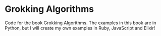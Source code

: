 # Grokking Algorithms
Code for the book Grokking Algorithms. The examples in this book are in Python, but I will create my own examples in Ruby, JavaScript and Elixir!
